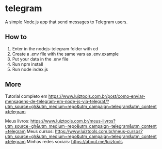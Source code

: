 # telegram
A simple Node.js app that send messages to Telegram users.

## How to
1. Enter in the nodejs-telegram folder with cd
2. Create a .env file with the same vars as .env.example
3. Put your data in the .env file
4. Run npm install
5. Run node index.js

## More
Tutorial completo em https://www.luiztools.com.br/post/como-enviar-mensagens-de-telegram-em-node-js-via-telegraf/?utm_source=gh&utm_medium=repo&utm_campaign=telegram&utm_content=telegram

Meus livros: https://www.luiztools.com.br/meus-livros?utm_source=gh&utm_medium=repo&utm_campaign=telegram&utm_content=telegram
Meus cursos: https://www.luiztools.com.br/meus-cursos?utm_source=gh&utm_medium=repo&utm_campaign=telegram&utm_content=telegram
Minhas redes sociais: https://about.me/luiztools